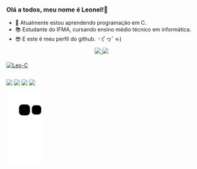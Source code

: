 ### Olá a todos, meu nome é Leonel!👋

- 🌱 Atualmente estou aprendendo programação em C.
- 📚 Estudante do IFMA, cursando ensino médio técnico em informática.
- 😎 E este é meu perfil do github. ☜(ﾟヮﾟ☜)

<div align="center">
  <a href="https://github.com/Leonel-Santos1">
  <img height="165em" src="https://github-readme-stats.vercel.app/api?username=Leonel-Santos1&show_icons=true&theme=radical&include_all_commits=true&count_private=true"/>
  <img height="95em" src="https://github-readme-stats.vercel.app/api/top-langs/?username=Leonel-Santos1&layout=compact&langs_count=7&theme=radical"/>
</div>
<div style="display: inline_block"><br>
  <img align="center" alt="Leo-C" height="30" width="40" src="https://cdn.jsdelivr.net/gh/devicons/devicon/icons/c/c-line.svg">
</div>
 
  ##
  
<div>
  <a href = "mailto:leonel.s@acad.ifma.edu.br"><img src="https://img.shields.io/badge/Gmail-D14836?style=for-the-badge&logo=gmail&logoColor=white" target="_blank"></a>
  <a href = "https://open.spotify.com/user/Leonel Santos F"><img src="https://img.shields.io/badge/Spotify-1ED760?&style=for-the-badge&logo=spotify&logoColor=white" target="_blank"></a>
  <a href = "https://steamcommunity.com/profiles/76561199137252273/"><img src="https://img.shields.io/badge/Steam-000000?style=for-the-badge&logo=steam&logoColor=white" target="_blank"></a>
  <a href = "https://account.xbox.com/pt-br/Profile?xr=socialtwistnav"><img src="https://img.shields.io/badge/Xbox-107C10?style=for-the-badge&logo=xbox&logoColor=white" target="_blank"></a>
  
  
  ![Snake animation](https://github.com/Leonel-Santos1/Leonel-Santos1/blob/output/github-contribution-grid-snake.svg)
</div>
  
  ##

